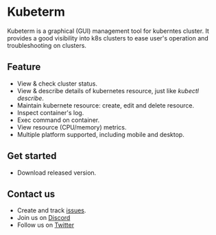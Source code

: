 # Kubeterm

Kubeterm is a graphical (GUI) management tool for kuberntes cluster. It provides a good visibility into k8s clusters to ease user's operation and troubleshooting on clusters.

## Feature

- View & check cluster status.
- View & describe details of kubernetes resource, just like *kubectl describe*.
- Maintain kubernete resource: create, edit and delete resource.
- Inspect container's log.
- Exec command on container.
- View resource (CPU/memory) metrics.
- Multiple platform supported, including mobile and desktop.

## Get started

- Download released version.

## Contact us

- Create and track [issues](https://github.com/kbterm/kubeterm/issues).
- Join us on [Discord](https://discord.gg/Jv4zEEBMR2)
- Follow us on [Twitter](https://twitter.com/kubeterm)